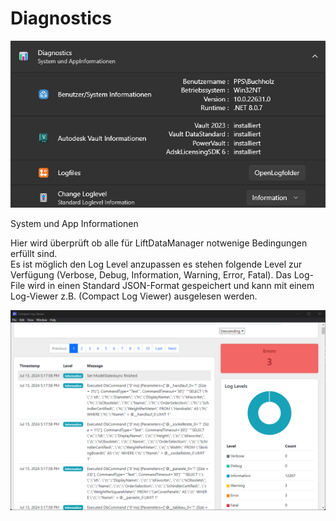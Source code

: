 # Diagnostics

![image](/LiftDataManager/Docs/HelpImages/image108.png)  

System und App Informationen

Hier wird überprüft ob alle für LiftDataManager notwenige Bedingungen erfüllt sind.  
Es ist möglich den Log Level anzupassen es stehen folgende Level zur Verfügung (Verbose, Debug, Information, Warning, Error, Fatal). Das Log-File wird in einen Standard JSON-Format gespeichert und kann mit einem Log-Viewer z.B. (Compact Log Viewer) ausgelesen werden.

![image](/LiftDataManager/Docs/HelpImages/image109.png)
